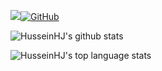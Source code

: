 <a href="https://github.com/husseinhj/"><img src="https://camo.githubusercontent.com/38bf262e2c177202fedef68851784c63dad5bb64/68747470733a2f2f6b6f6d617265762e636f6d2f67687076632f3f757365726e616d653d6172736869616d69646f73"><img alt="GitHub" src="https://img.shields.io/badge/dynamic/json?logo=github&label=GitHub+Followers&labelColor=282c34&color=181717&query=%24.data.totalSubs&url=https%3A%2F%2Fapi.spencerwoo.com%2Fsubstats%2F%3Fsource%3Dgithub%26queryKey%3Dhusseinhj&longCache=true">
</a>

![HusseinHJ's github stats](https://github-readme-stats.vercel.app/api?username=husseinhj&bg_color=30,e96443,904e95&title_color=fff&text_color=fff)

![HusseinHJ's top language stats](https://github-readme-stats.vercel.app/api/top-langs/?username=husseinhj&langs_count=8&count_private=true&bg_color=30,e96443,904e95&title_color=fff&text_color=fff&layout=compact&exclude_repo=CacheFrame.UWP,Fat-Framework-Script-For-iOS,Datas,rtlstackedit,CustomContentDialog,DeviceDetection.UWP,CountryPicker.UWP,Windows_Calendar,react-native-clean-project)

